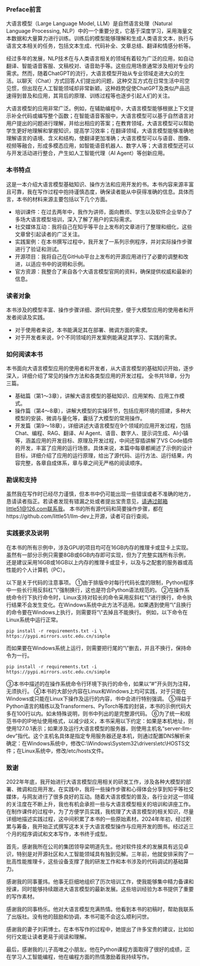 ### Preface前言
大语言模型（Large Language Model, LLM）是自然语言处理（Natural Language Processing, NLP）中的一个重要分支，它基于深度学习，采用海量文本数据和大量算力进行训练。训练后的模型能够理解和生成人类语言文本，执行与语言文本相关的任务，包括文本生成、代码补全、文章总结、翻译和情感分析等。

经过多年的发展，NLP技术在与人类语言相关的领域有着较为广泛的应用，如自动翻译、智能语音客服、文稿校对、语音助手等。这些应用场景通常涉及相对专业的需求。然而，随着ChatGPT的流行，大语言模型开始从专业领域走进大众的生活。以聊天（Chat）方式回答人们提出的问题，这种交互方式在日常生活中司空见惯，但出现在人工智能领域却非常新颖。这种趋势促使ChatGPT及类似产品迅速得到普及和应用，其背后的原理、训练过程等也逐步引起人们的关注。

大语言模型的应用非常广泛。例如，在辅助编程中，大语言模型能够根据上下文提示补全代码或编写整个函数；在智能语音客服中，大语言模型可以基于自然语言对用户提出的问题进行理解，并给出相应的答案；在教育领域，大语言模型可以帮助学生更好地理解和掌握知识，提高学习效率；在翻译领域，大语言模型能够准确地理解语言的语境、含义和结构，使翻译更加准确；大语言模型可以与语音、图像、视频等融合，形成多模态应用，如智能语音机器人、数字人等；大语言模型还可以与开发活动进行整合，产生如人工智能代理（AI Agent）等创新应用。

### 本书特点
这是一本介绍大语言模型基础知识、操作方法和应用开发的书。本书内容来源丰富且可靠，我在写作过程中抱持谨慎态度，确保读者能从中获得准确的信息。具体而言，本书的材料来源主要包括以下几个方面。
- 培训课件：在过去两年中，我作为讲师，面向教师、学生以及软件企业举办了多场大语言模型培训，深入了解了用户的实际需求。
- 社交媒体互动：我将自己在知乎等平台上发布的文章进行了整理和细化，这些文章曾引起读者的广泛关注。
- 实践案例：在本书撰写过程中，我开发了一系列示例程序，并对实际操作步骤进行了验证和测试。
- 开源项目：我将自己在GitHub平台上发布的开源应用进行了必要的调整和改进，以适应书中的说明和示例。
- 官方资源：我整合了来自各个大语言模型官网的资料，确保提供权威和最新的信息。

### 读者对象
本书涉及的模型丰富、操作步骤详细、源代码完整，便于大模型应用的使用者和开发者阅读及实践。
- 对于使用者来说，本书能满足其在部署、微调方面的需求。
- 对于开发者来说，9个不同领域的开发案例能满足其学习、实践的需求。

### 如何阅读本书
本书面向大语言模型应用的使用者和开发者，从大语言模型的基础知识开始，逐步深入，详细介绍了常见的操作方法和各类型应用的开发过程。
全书共18章，分为三篇。
- 基础篇（第1～3章），讲解大语言模型的基础知识、应用架构、应用工作模式。
- 操作篇（第4～8章），讲解大模型的实操环节，包括应用环境的搭建，多种大模型的安装、微调与量化等，囊括了大模型的常用操作。 
- 开发篇（第9～18章），详细讲述大语言模型在9个领域的应用开发过程，包括Chat、编程、RAG、翻译、AI Agent、语音、数字人、提示词生成、AI小镇等，涵盖应用的开发目标、原理及开发过程，中间还穿插讲解了VS Code插件的开发，丰富了应用的运行场景。具体来说，本篇中每章都阐述了示例的设计目标，详细介绍了应用的运行原理，给出了源代码、运行方法、运行结果，内容完整，各章自成体系，章与章之间无严格的阅读顺序。

### 勘误和支持
虽然我在写作时已经尽力谨慎，但本书中仍可能出现一些错误或者不准确的地方，恳请读者指正。若读者发现有错漏之处或者提出宝贵意见，请通过邮箱little51@126.com联系我。
本书的所有源代码和简要操作步骤，都在https://github.com/little51/llm-dev上开源，读者可自行查阅。

### 实践要求及说明
在本书的所有示例中，涉及GPU的项目均可在16GB内存的推理卡或显卡上实现。虽然有一部分示例只需要8GB或6GB内存即可实现，但为了完整实践所有示例，还是建议采用16GB或16GB以上内存的推理卡或显卡，以及与之配套的服务器或高性能的个人计算机（PC）。

以下是关于代码的注意事项。
①由于排版中对每行代码长度的限制，Python程序中一些长行用反斜杠“\”强制换行，这也是符合Python语法规范的。
②在操作系统命令行下执行命令时，Linux支持对较长的命令采用反斜杠“\”进行换行，命令执行结果不会发生变化。在Windows系统中此方法不适用。如果遇到使用“\”且换行的命令要在Windows上执行，则需要将“\”去掉且不能换行。
例如，以下命令在Linux系统中运行正常。
```
pip install -r requirements.txt -i \
https://pypi.mirrors.ustc.edu.cn/simple
```
而如果要在Windows系统上运行，则需要把行尾的“\”删去，并且不换行，保持命令为一行。
```
pip install -r requirements.txt -i https://pypi.mirrors.ustc.edu.cn/simple
```
③本书中描述的在操作系统命令行环境下执行的命令，如果以“#”开头则为注释，无须执行。 
④本书的大部分内容在Linux和Windows上均可实践，对于只能在Windows或只能在Linux下操作及运行的内容，书中会进行特别强调。 
⑤得益于Python语言的精练以及Transformers、PyTorch等库的封装，本书的示例代码大多在100行以内。如未特殊说明，则书中列出的是完整源代码。 
⑥为了统一和规范书中的IP地址使用格式，以减少歧义，本书采用以下约定：如果是本机地址，则使用127.0.1表示；如果涉及运行大语言模型的服务器，则使用主机名“server-llm-dev”指代。这个主机名具体是指定专用服务器还是本机，则通过配置DNS解析来确定：在Windows系统中，修改C:\Windows\System32\drivers\etc\HOSTS文件；在Linux系统中，修改/etc/hosts文件。

### 致谢
2022年年底，我开始进行大语言模型应用相关的研发工作，涉及各种大模型的部署、微调和应用开发。在实践中，我将一些操作步骤和心得体会分享到知乎等社交媒体，与网友进行了很多良好的互动。随着大语言模型的普及，各行业对这一领域的关注度在不断上升，我也有机会承担一些与大语言模型相关的培训和讲座工作。在制作课件的过程中，为了方便学员实践，我梳理了大语言模型的相关知识，尽量详细地描述实践过程，这中间积累了本书的一些原始素材。2024年年初，经过积累与筹备，我开始正式撰写这本关于大语言模型操作与应用开发的图书。经过近三个月的程序调试和文本写作，本书终于成型。

首先，感谢我所在公司的集团领导梁明道先生。他对软件技术的发展具有远见卓识，特别是对开源社区和人工智能领域具有独到见解。三年前，他就安排采购了一批高性能推理卡，这些设备支撑了我的研发工作和本书涉及的代码调试的基础算力。

感谢我的同事董炜。他事无巨细地组织了历次培训工作，使我能够集中精力备课和授课，同时能够持续跟进大语言模型的最新发展。这些培训经验为本书提供了重要的写作素材。

感谢我的同事杨乐。他对大语言模型充满热情。他看到本书的初稿时，帮助我联系了出版社。没有他的鼓励和协调，本书可能不会这么顺利问世。

感谢我的妻子刘莉博士。在本书写作的过程中，她提出了许多宝贵的建议，比如如何行文能让读者更易于阅读和理解。

最后，感谢我的儿子高唯之小朋友。他在Python课程方面取得了很好的成绩，正在学习人工智能编程，他在编程方面的热情激励着我持续写作。 
